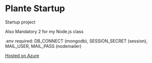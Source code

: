 # Plante Startup
Startup project

Also Mandatory 2 for my Node.js class

.env required:
DB_CONNECT (mongodb), 
SESSION_SECRET (session), 
MAIL_USER, MAIL_PASS (nodemailer)

[Hosted on Azure](https://plantestartup.azurewebsites.net/)
